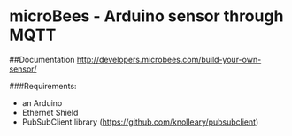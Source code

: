 # microBees - Arduino sensor through MQTT

##Documentation
http://developers.microbees.com/build-your-own-sensor/

###Requirements:
- an Arduino
- Ethernet Shield
- PubSubClient library (https://github.com/knolleary/pubsubclient)
